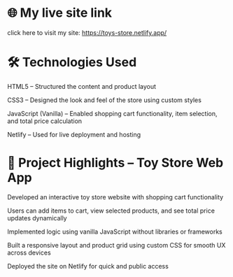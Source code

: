 # 🌐 My live site link 

click here to visit my site: https://toys-store.netlify.app/

# 🛠️ Technologies Used
HTML5 – Structured the content and product layout

CSS3 – Designed the look and feel of the store using custom styles

JavaScript (Vanilla) – Enabled shopping cart functionality, item selection, and total price calculation

Netlify – Used for live deployment and hosting

# 📌 Project Highlights – Toy Store Web App
Developed an interactive toy store website with shopping cart functionality

Users can add items to cart, view selected products, and see total price updates dynamically

Implemented logic using vanilla JavaScript without libraries or frameworks

Built a responsive layout and product grid using custom CSS for smooth UX across devices

Deployed the site on Netlify for quick and public access

